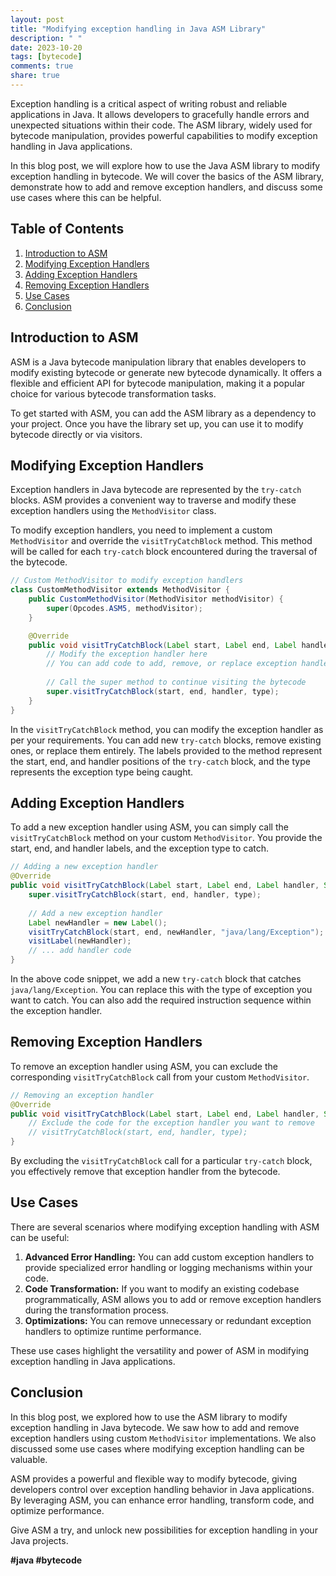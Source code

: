 ```yaml
---
layout: post
title: "Modifying exception handling in Java ASM Library"
description: " "
date: 2023-10-20
tags: [bytecode]
comments: true
share: true
---
```


Exception handling is a critical aspect of writing robust and reliable applications in Java. It allows developers to gracefully handle errors and unexpected situations within their code. The ASM library, widely used for bytecode manipulation, provides powerful capabilities to modify exception handling in Java applications.

In this blog post, we will explore how to use the Java ASM library to modify exception handling in bytecode. We will cover the basics of the ASM library, demonstrate how to add and remove exception handlers, and discuss some use cases where this can be helpful.

## Table of Contents
1. [Introduction to ASM](#introduction-to-asm)
2. [Modifying Exception Handlers](#modifying-exception-handlers)
3. [Adding Exception Handlers](#adding-exception-handlers)
4. [Removing Exception Handlers](#removing-exception-handlers)
5. [Use Cases](#use-cases)
6. [Conclusion](#conclusion)

## Introduction to ASM

ASM is a Java bytecode manipulation library that enables developers to modify existing bytecode or generate new bytecode dynamically. It offers a flexible and efficient API for bytecode manipulation, making it a popular choice for various bytecode transformation tasks.

To get started with ASM, you can add the ASM library as a dependency to your project. Once you have the library set up, you can use it to modify bytecode directly or via visitors.

## Modifying Exception Handlers

Exception handlers in Java bytecode are represented by the `try-catch` blocks. ASM provides a convenient way to traverse and modify these exception handlers using the `MethodVisitor` class.

To modify exception handlers, you need to implement a custom `MethodVisitor` and override the `visitTryCatchBlock` method. This method will be called for each `try-catch` block encountered during the traversal of the bytecode.

```java
// Custom MethodVisitor to modify exception handlers
class CustomMethodVisitor extends MethodVisitor {
    public CustomMethodVisitor(MethodVisitor methodVisitor) {
        super(Opcodes.ASM5, methodVisitor);
    }

    @Override
    public void visitTryCatchBlock(Label start, Label end, Label handler, String type) {
        // Modify the exception handler here
        // You can add code to add, remove, or replace exception handlers
        
        // Call the super method to continue visiting the bytecode
        super.visitTryCatchBlock(start, end, handler, type);
    }
}

```

In the `visitTryCatchBlock` method, you can modify the exception handler as per your requirements. You can add new `try-catch` blocks, remove existing ones, or replace them entirely. The labels provided to the method represent the start, end, and handler positions of the `try-catch` block, and the type represents the exception type being caught.

## Adding Exception Handlers

To add a new exception handler using ASM, you can simply call the `visitTryCatchBlock` method on your custom `MethodVisitor`. You provide the start, end, and handler labels, and the exception type to catch.

```java
// Adding a new exception handler
@Override
public void visitTryCatchBlock(Label start, Label end, Label handler, String type) {
    super.visitTryCatchBlock(start, end, handler, type);
    
    // Add a new exception handler
    Label newHandler = new Label();
    visitTryCatchBlock(start, end, newHandler, "java/lang/Exception");
    visitLabel(newHandler);
    // ... add handler code
}
```

In the above code snippet, we add a new `try-catch` block that catches `java/lang/Exception`. You can replace this with the type of exception you want to catch. You can also add the required instruction sequence within the exception handler.

## Removing Exception Handlers

To remove an exception handler using ASM, you can exclude the corresponding `visitTryCatchBlock` call from your custom `MethodVisitor`.

```java
// Removing an exception handler
@Override
public void visitTryCatchBlock(Label start, Label end, Label handler, String type) {
    // Exclude the code for the exception handler you want to remove
    // visitTryCatchBlock(start, end, handler, type);
}
```

By excluding the `visitTryCatchBlock` call for a particular `try-catch` block, you effectively remove that exception handler from the bytecode.

## Use Cases

There are several scenarios where modifying exception handling with ASM can be useful:

1. **Advanced Error Handling:** You can add custom exception handlers to provide specialized error handling or logging mechanisms within your code.
2. **Code Transformation:** If you want to modify an existing codebase programmatically, ASM allows you to add or remove exception handlers during the transformation process.
3. **Optimizations:** You can remove unnecessary or redundant exception handlers to optimize runtime performance.

These use cases highlight the versatility and power of ASM in modifying exception handling in Java applications.

## Conclusion

In this blog post, we explored how to use the ASM library to modify exception handling in Java bytecode. We saw how to add and remove exception handlers using custom `MethodVisitor` implementations. We also discussed some use cases where modifying exception handling can be valuable.

ASM provides a powerful and flexible way to modify bytecode, giving developers control over exception handling behavior in Java applications. By leveraging ASM, you can enhance error handling, transform code, and optimize performance.

Give ASM a try, and unlock new possibilities for exception handling in your Java projects.

**#java #bytecode**